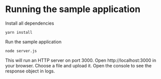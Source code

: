 # Running the sample application

Install all dependencies

```
yarn install
```

Run the sample application

```
node server.js
```

This will run an HTTP server on port 3000. Open http://localhost:3000 in your browser. Choose a file and upload it. Open the console to see the response object in logs.
